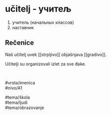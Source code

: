 # učitelj - учитељ

1. учитель (начальных классов)  
2. наставник

## Rečenice

Naš učitelj uvek [[strpljivo]] objašnjava [[gradivo]].

Učitelji su organizovali izlet za sve đake.

<br>

#vrsta/imenica  
#nivo/A1  

#tema/škola  
#tema/ljudi  
#tema/obrazovanje  
